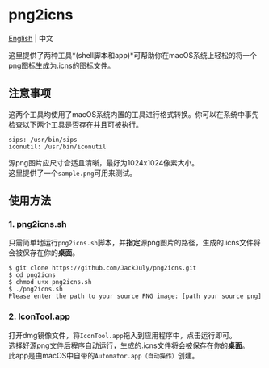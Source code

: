 # png2icns
[English](README.md) | 中文


这里提供了两种工具*(shell脚本和app)*可帮助你在macOS系统上轻松的将一个png图标生成为.icns的图标文件。

## 注意事项

这两个工具均使用了macOS系统内置的工具进行格式转换。你可以在系统中事先检查以下两个工具是否存在并且可被执行。
 
```
sips: /usr/bin/sips
iconutil: /usr/bin/iconutil
```  

源png图片应尺寸合适且清晰，最好为1024x1024像素大小。   
这里提供了一个`sample.png`可用来测试。

## 使用方法

### 1. png2icns.sh  
只需简单地运行`png2icns.sh`脚本，并**指定**源png图片的路径，生成的.icns文件将会被保存在你的**桌面**。

```
$ git clone https://github.com/JackJuly/png2icns.git
$ cd png2icns
$ chmod u+x png2icns.sh
$ ./png2icns.sh
Please enter the path to your source PNG image: [path your source png]
```

### 2. IconTool.app
打开dmg镜像文件，将`IconTool.app`拖入到应用程序中，点击运行即可。   
选择好源png文件后程序自动运行，生成的.icns文件将会被保存在你的**桌面**。  
此app是由macOS中自带的`Automator.app（自动操作）`创建。

